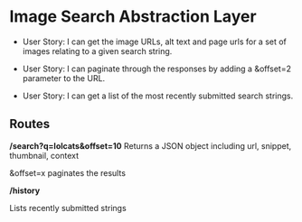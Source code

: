# Image Search Abstraction Layer

+ User Story: I can get the image URLs, alt text and page urls for a set of images relating to a given search string.

+ User Story: I can paginate through the responses by adding a &offset=2 parameter to the URL.

+ User Story: I can get a list of the most recently submitted search strings.

## Routes

**/search?q=lolcats&offset=10**
Returns a JSON object including url, snippet, thumbnail, context

&offset=x paginates the results

**/history**

Lists recently submitted strings
